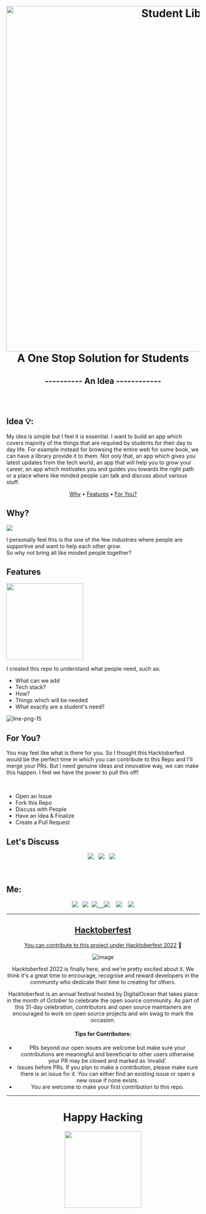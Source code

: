 <h1 align="center">
  <br>
  <a href="https://user-images.githubusercontent.com/64891042/193544369-7e54c20d-7139-44b2-9111-e528f0043071.png"><img src="https://user-images.githubusercontent.com/64891042/193544369-7e54c20d-7139-44b2-9111-e528f0043071.png" alt="Student Library" width="900"></a>
  <br>
  A One Stop Solution for Students<br>
 <h2 align="center"> ---------- An Idea ------------</h2>
</h1>
<br>
<br>

<h2 align="left">Idea 💡: </h2>
<p align="left">My idea is simple but I feel it is essential. I want to build an app which covers majority of the things that are required by students for their day to day life. For example instead for browsing the entire web for some book, we can have a library provide it to them. Not only that, an app which gives you latest updates from the tech world, an app that will help you to grow your career, an app which motivates you and guides you towards the right path or a place where like minded people can talk and discuss about various stuff.<p>
</h3>


<p align="center">
  <a href="#why">Why</a> •
  <a href="#features">Features</a> •
  <a href="#for-you">For You?</a>
 
</p>


## Why?
<a href="https://media.tenor.com/GtRsVehiXxAAAAAC/why-not-sure-why-not.gif"><img src="https://media.tenor.com/GtRsVehiXxAAAAAC/why-not-sure-why-not.gif"></a>
 
I personally feel this is the one of the few industries where people are supportive and want to help each other grow.
     <br>So why not bring all like minded people together?

## Features
<a allign="right" href="https://media1.giphy.com/media/lXu72d4iKwqek/giphy.gif"><img src="https://media1.giphy.com/media/lXu72d4iKwqek/giphy.gif" alt=" " width="200"></a>

 I created this repo to understand what people need, such as:
 
- What can we add
- Tech stack?
- How?
- Things which will be needed
- What exactly are a student's need?


![line-png-15](https://user-images.githubusercontent.com/64891042/193567794-f5a0e6d0-0f5c-442c-bad2-6b5d3e0d4b68.png)

## For You?

<p> You may feel like what is there for you. So I thought this Hacktoberfest would be the perfect time in which you can contribute to this Repo and I'll merge your PRs. But I need genuine ideas and innovative way, we can make this happen. I feel we have the power to pull this off!<p>
<br>	 
	 
- Open an Issue
- Fork this Repo
- Discuss with People 
- Have an Idea & Finalize
- Create a Pull Request	 
	 
	 
## Let's Discuss
	 
<div align="center"><a href="https://discord.gg/mMqXKSVsAK">
	<img src="https://img.shields.io/badge/Discord-7289da?style=for-the-badge&logo=discord&logoColor=white"></a>  
	&nbsp; <a href="https://t.me/+T9W76rdIvQ8zYzFl">
	<img src="https://img.shields.io/badge/Telegram-2CA5E0?style=for-the-badge&logo=telegram&logoColor=white"></a> &nbsp; 
	<a href="mailto:rahuldeepak2002@gmail.com"><img src="https://img.shields.io/badge/Gmail-D14836?style=for-the-badge&logo=gmail&logoColor=white"></a> &nbsp;  
	

</div>
<br><br>


## Me:  
<div align="center">
<a href="https://discord.gg/mMqXKSVsAK"><img src="https://img.shields.io/badge/Discord-7289da?style=for-the-badge&logo=discord&logoColor=white"></a>  
	&nbsp; <a href="mailto:rahuldeepak2002@gmail.com"><img src="https://img.shields.io/badge/Gmail-D14836?style=for-the-badge&logo=gmail&logoColor=white"></a>
	&nbsp;<a href="https://twitter.com/thegood__guy"><img src="https://img.shields.io/badge/Twitter-1DA1F2?style=for-the-badge&logo=twitter&logoColor=white">
   &nbsp;&nbsp;  <a href="https://github.com/rahul-n18"><img src="https://img.shields.io/badge/GitHub-100000?style=for-the-badge&logo=github&logoColor=white"></a>  &nbsp;&nbsp; <a href="https://www.instagram.com/rahulalldaynew/"><img src="https://img.shields.io/badge/Instagram-E4405F?style=for-the-badge&logo=instagram&logoColor=white"></a> &nbsp;&nbsp;  <a href="www.linkedin.com/in/rahul-naveen"><img src="https://img.shields.io/badge/LinkedIn-blue?style=for-the-badge&logo=linkedin&logoColor=white">

---
## Hacktoberfest

You can contribute to this project under [Hacktoberfest 2022](https://hacktoberfest.com/) 💫

![image](https://user-images.githubusercontent.com/70385488/192114009-0830321a-d227-4a4d-8411-6c03b54d7ce6.png)

Hacktoberfest 2022 is finally here, and we're pretty excited about it. We think it's a great time to encourage, recognise and reward developers in the community who dedicate their time to creating for others.

Hacktoberfest is an annual festival hosted by DigitalOcean that takes place in the month of October to celebrate the open source community. As part of this 31-day celebration, contributors and open source maintainers are encouraged to work on open source projects and win swag to mark the occasion.

#### Tips for Contributors:

- PRs beyond our open issues are welcome but make sure your contributions are meaningful and beneficial to other users otherwise your PR may be closed and marked as ‘invalid’.
- Issues before PRs. If you plan to make a contribution, please make sure there is an issue for it. You can either find an existing issue or open a new issue if none exists.
- You are welcome to make your first contribution to this repo. 

---	
	
<h1>Happy Hacking</h1>
	
<a allign="right" href="https://media4.giphy.com/media/rETpIroGtE99IfbYPU/giphy.gif?"><img src="https://media4.giphy.com/media/rETpIroGtE99IfbYPU/giphy.gif?" alt=" " width="200"></a>	
	
